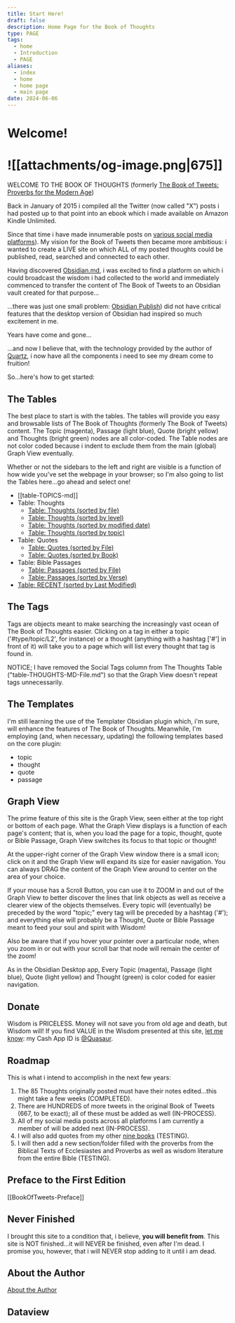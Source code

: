 ```yaml
---
title: Start Here!
draft: false
description: Home Page for the Book of Thoughts
type: PAGE
tags:
  - home
  - Introduction
  - PAGE
aliases:
  - index
  - home
  - home page
  - main page
date: 2024-06-06
---
```

# Welcome!
# ![[attachments/og-image.png|675]]
WELCOME TO THE BOOK OF THOUGHTS (formerly [The Book of Tweets: Proverbs for the Modern Age](https://www.amazon.com/Book-Tweets-Proverbs-Modern-Age-ebook/dp/B00RSE25H2))

Back in January of 2015 i compiled all the Twitter (now called "X") posts i had posted up to that point into an ebook which i made available on Amazon Kindle Unlimited.

Since that time i have made innumerable posts on [various social media platforms](https://www.clmjournal.com/all-the-links)). My vision for the Book of Tweets then became more ambitious: i wanted to create a LIVE site on which ALL of my posted thoughts could be published, read, searched and connected to each other.

Having discovered [Obsidian.md](https://obsidian.md), i was excited to find a platform on which i could broadcast the wisdom i had collected to the world and immediately commenced to transfer the content of The Book of Tweets to an Obsidian vault created for that purpose...

...there was just one small problem: [Obsidian Publish](https://obsidian.md/publish)) did not have critical features that the desktop version of Obsidian had inspired so much excitement in me.

Years have come and gone...

...and now I believe that, with the technology provided by the author of [Quartz](https://quartz.jzhao.xyz/), i now have all the components i need to see my dream come to fruition!

So...here's how to get started:

## The Tables
The best place to start is with the tables. The tables will provide you easy and browsable lists of The Book of Thoughts (formerly The Book of Tweets) content. The Topic (magenta), Passage (light blue), Quote (bright yellow) and  Thoughts (bright green) nodes are all color-coded. The Table nodes are not color coded because i indent to exclude them from the main (global) Graph View eventually.

Whether or not the sidebars to the left and right are visible is a function of how wide you've set the webpage in your browser; so I'm also going to list the Tables here...go ahead and select one!
- [[table-TOPICS-md]]
- Table: Thoughts
	- [Table: Thoughts (sorted by file)](table-THOUGHTS-MD-File.md)
	- [Table: Thoughts (sorted by level)](table-THOUGHTS-MD-Level.md)
	- [Table: Thoughts (sorted by modified date)](table-THOUGHTS-MD-Modified.md)
	- [Table: Thoughts (sorted by topic)](table-THOUGHTS-MD-Topic.md)
- Table: Quotes
	- [Table: Quotes (sorted by File)](table-QUOTES-md-File.md)
	- [Table: Quotes (sorted by Book)](table-QUOTES-md-Book.md)
- Table: Bible Passages
	- [Table: Passages (sorted by File)](table-PASSAGES-MD-File.md)
	- [Table: Passages (sorted by Verse)](table-PASSAGES-MD-Verse.md)
- [Table: RECENT (sorted by Last Modified)](Tables/table-RECENT-md)

## The Tags
Tags are objects meant to make searching the increasingly vast ocean of The Book of Thoughts easier. Clicking on a tag in either a topic ('#type/topic/L2', for instance) or a thought (anything with a hashtag ['#'] in front of it) will take you to a page which will list every thought that tag is found in.

NOTICE; I have removed the Social Tags column from The Thoughts Table ("table-THOUGHTS-MD-File.md") so that the Graph View doesn't repeat tags unnecessarily.

## The Templates
I'm still learning the use of the Templater Obsidian plugin which, i'm sure, will enhance the features of The Book of Thoughts. Meanwhile, I'm employing (and, when necessary, updating) the following templates based on the core plugin:
- topic
- thought
- quote
- passage

## Graph View
The prime feature of this site is the Graph View, seen either at the top right or bottom of each page. What the Graph View displays is a function of each page's content; that is, when you load the page for a topic, thought, quote or Bible Passage, Graph View switches its focus to that topic or thought!

At the upper-right corner of the Graph View window there is a small icon; click on it and the Graph View will expand its size for easier navigation. You can always DRAG the content of the Graph View around to center on the area of your choice. 

If your mouse has a Scroll Button, you can use it to ZOOM in and out of the Graph View to better discover the lines that link objects as well as receive a clearer view of the objects themselves. Every topic will (eventually) be preceded by the word "topic;" every tag will be preceded by a hashtag ('#'); and everything else will probably be a Thought, Quote or Bible Passage meant to feed your soul and spirit with Wisdom!

Also be aware that if you hover your pointer over a particular node, when you zoom in or out with your scroll bar that node will remain the center of the zoom!

As in the Obsidian Desktop app, Every Topic (magenta), Passage (light blue), Quote (light yellow) and Thought (green) is color coded for easier navigation.

## Donate
Wisdom is PRICELESS. Money will not save you from old age and death, but Wisdom will! If you find VALUE in the Wisdom presented at this site, [let me know](https://clmjournal.com/contact): my Cash App ID is [@Quasaur](https://cash.app/$Quasaur).

## Roadmap
This is what i intend to accomplish in the next few years:
1. The 85 Thoughts originally posted must have their notes edited...this might take a few weeks (COMPLETED).
2. There are HUNDREDS of more tweets in the original Book of Tweets (667, to be exact); all of these must be added as well (IN-PROCESS).
3. All of my social media posts across all platforms I am currently a member of will be added next (IN-PROCESS).
4. I will also add quotes from my other [nine books](https://www.clmjournal.com/books) (TESTING).
5. I will then add a new section/folder filled with the proverbs from the Biblical Texts of Ecclesiastes and Proverbs as well as wisdom literature from the entire Bible (TESTING).

## Preface to the First Edition
[[BookOfTweets-Preface]]

## Never Finished
I brought this site to a condition that, i believe, **you will benefit from**. This site is NOT finished...it will NEVER be finished, even after I'm dead. I promise you, however, that i will NEVER stop adding to it until i am dead.

## About the Author
[About the Author](https://clmjournal.com/author)

## Dataview
